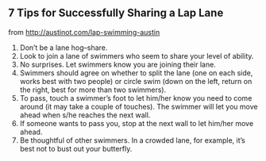 ##


## 7 Tips for Successfully Sharing a Lap Lane
from http://austinot.com/lap-swimming-austin

  1. Don’t be a lane hog–share.
  2. Look to join a lane of swimmers who seem to share your level of ability.
  3. No surprises. Let swimmers know you are joining their lane.
  4. Swimmers should agree on whether to split the lane (one on each side, works best with two people) or circle swim (down on the left, return on the right, best for more than two swimmers).
  5. To pass, touch a swimmer’s foot to let him/her know you need to come around (it may take a couple of touches). The swimmer will let you move ahead when s/he reaches the next wall.
  6. If someone wants to pass you, stop at the next wall to let him/her move ahead.
  7. Be thoughtful of other swimmers. In a crowded lane, for example, it’s best not to bust out your butterfly.
